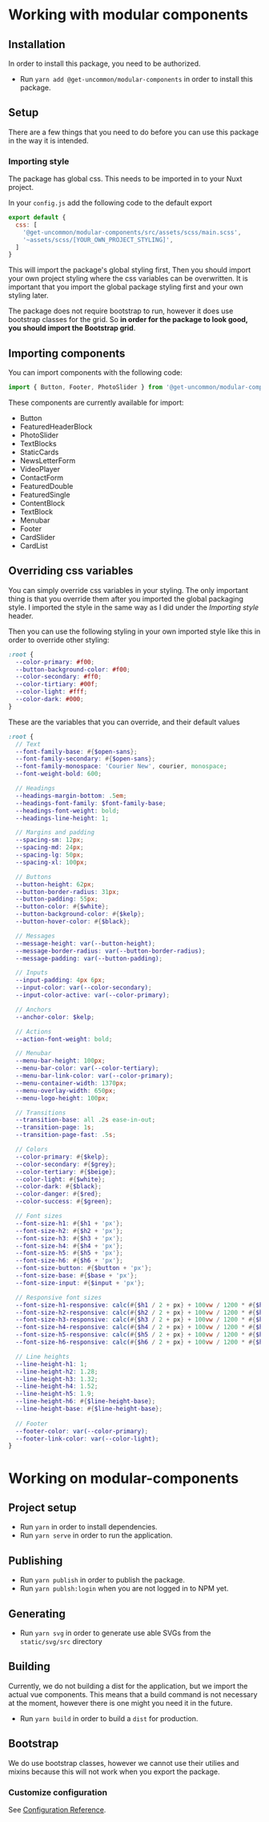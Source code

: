 # Working with modular components

## Installation
In order to install this package, you need to be authorized.
- Run `yarn add @get-uncommon/modular-components` in order to install this package.

## Setup
There are a few things that you need to do before you can use this package in the way it is intended.

### Importing style
The package has global css. This needs to be imported in to your Nuxt project.

In your `config.js` add the following code to the default export
```javascript
export default {
  css: [
    '@get-uncommon/modular-components/src/assets/scss/main.scss',
    '~assets/scss/[YOUR_OWN_PROJECT_STYLING]',
  ]
}
```
This will import the package's global styling first, Then you should import your own project styling where the css variables can be overwritten. It is important that you import the global package styling first and your own styling later.

The package does not require bootstrap to run, however it does use bootstrap classes for the grid. So **in order for the package to look good, you should import the Bootstrap grid**.

## Importing components
You can import components with the following code:
```javascript
import { Button, Footer, PhotoSlider } from '@get-uncommon/modular-components/src/components/index.vue';
```
These components are currently available for import:
- Button
- FeaturedHeaderBlock
- PhotoSlider
- TextBlocks
- StaticCards
- NewsLetterForm
- VideoPlayer
- ContactForm
- FeaturedDouble
- FeaturedSingle
- ContentBlock
- TextBlock
- Menubar
- Footer
- CardSlider
- CardList

## Overriding css variables
You can simply override css variables in your styling. The only important thing is that you override them after you imported the global packaging style. I imported the style in the same way as I did under the *Importing style* header.

Then you can use the following styling in your own imported style like this in order to override other styling:

```scss
:root {
  --color-primary: #f00;
  --button-background-color: #f00;
  --color-secondary: #ff0;
  --color-tirtiary: #00f;
  --color-light: #fff;
  --color-dark: #000;
}
```

These are the variables that you can override, and their default values
```scss
:root {
  // Text
  --font-family-base: #{$open-sans};
  --font-family-secondary: #{$open-sans};
  --font-family-monospace: 'Courier New', courier, monospace;
  --font-weight-bold: 600;

  // Headings
  --headings-margin-bottom: .5em;
  --headings-font-family: $font-family-base;
  --headings-font-weight: bold;
  --headings-line-height: 1;

  // Margins and padding
  --spacing-sm: 12px;
  --spacing-md: 24px;
  --spacing-lg: 50px;
  --spacing-xl: 100px;

  // Buttons
  --button-height: 62px;
  --button-border-radius: 31px;
  --button-padding: 55px;
  --button-color: #{$white};
  --button-background-color: #{$kelp};
  --button-hover-color: #{$black};

  // Messages
  --message-height: var(--button-height);
  --message-border-radius: var(--button-border-radius);
  --message-padding: var(--button-padding);

  // Inputs
  --input-padding: 4px 6px;
  --input-color: var(--color-secondary);
  --input-color-active: var(--color-primary);

  // Anchors
  --anchor-color: $kelp;

  // Actions
  --action-font-weight: bold;

  // Menubar
  --menu-bar-height: 100px;
  --menu-bar-color: var(--color-tertiary);
  --menu-bar-link-color: var(--color-primary);
  --menu-container-width: 1370px;
  --menu-overlay-width: 650px;
  --menu-logo-height: 100px;

  // Transitions
  --transition-base: all .2s ease-in-out;
  --transition-page: 1s;
  --transition-page-fast: .5s;

  // Colors
  --color-primary: #{$kelp};
  --color-secondary: #{$grey};
  --color-tertiary: #{$beige};
  --color-light: #{$white};
  --color-dark: #{$black};
  --color-danger: #{$red};
  --color-success: #{$green};

  // Font sizes
  --font-size-h1: #{$h1 + 'px'};
  --font-size-h2: #{$h2 + 'px'};
  --font-size-h3: #{$h3 + 'px'};
  --font-size-h4: #{$h4 + 'px'};
  --font-size-h5: #{$h5 + 'px'};
  --font-size-h6: #{$h6 + 'px'};
  --font-size-button: #{$button + 'px'};
  --font-size-base: #{$base + 'px'};
  --font-size-input: #{$input + 'px'};

  // Responsive font sizes
  --font-size-h1-responsive: calc(#{$h1 / 2 + px} + 100vw / 1200 * #{$h1} / 2);
  --font-size-h2-responsive: calc(#{$h2 / 2 + px} + 100vw / 1200 * #{$h2} / 2);
  --font-size-h3-responsive: calc(#{$h3 / 2 + px} + 100vw / 1200 * #{$h3} / 2);
  --font-size-h4-responsive: calc(#{$h4 / 2 + px} + 100vw / 1200 * #{$h4} / 2);
  --font-size-h5-responsive: calc(#{$h5 / 2 + px} + 100vw / 1200 * #{$h5} / 2);
  --font-size-h6-responsive: calc(#{$h6 / 2 + px} + 100vw / 1200 * #{$h6} / 2);

  // Line heights
  --line-height-h1: 1;
  --line-height-h2: 1.28;
  --line-height-h3: 1.32;
  --line-height-h4: 1.52;
  --line-height-h5: 1.9;
  --line-height-h6: #{$line-height-base};
  --line-height-base: #{$line-height-base};
  
  // Footer
  --footer-color: var(--color-primary);
  --footer-link-color: var(--color-light);
}
```

# Working on modular-components

## Project setup
- Run `yarn` in order to install dependencies.
- Run `yarn serve` in order to run the application.

## Publishing
- Run `yarn publish` in order to publish the package.
- Run `yarn publsh:login` when you are not logged in to NPM yet.

## Generating
- Run `yarn svg` in order to generate use able SVGs from the `static/svg/src` directory 

## Building
Currently, we do not building a dist for the application, but we import the actual vue components. This means that a build command is not necessary at the moment, however there is one might you need it in the future.
- Run `yarn build` in order to build a `dist` for production.

## Bootstrap
We do use bootstrap classes, however we cannot use their utilies and mixins because this will not work when you export the package.

### Customize configuration
See [Configuration Reference](https://cli.vuejs.org/config/).
